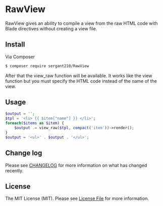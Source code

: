 # RawView

RawView gives an ability to compile a view from the raw HTML code with Blade directives without creating a view file.

## Install

Via Composer

``` bash
$ composer require sergant210/RawView
```
After that the view_raw function will be available. It works like the view function but you must specify the HTML code instead of the name of the view.

## Usage

``` php
$output = '';
$tpl = '<li> {{ $item["name"] }} </li>';
foreach($items as $item) {
    $output .= view_raw($tpl, compact('item'))->render();
}
$output = '<ul>' . $output . '</ul>';
```

## Change log

Please see [CHANGELOG](CHANGELOG.md) for more information on what has changed recently.

## License

The MIT License (MIT). Please see [License File](LICENSE.md) for more information.